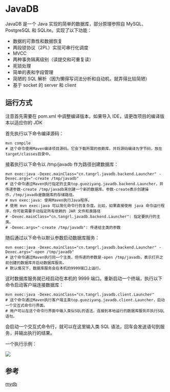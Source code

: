 # JavaDB

JavaDB 是一个 Java 实现的简单的数据库，部分原理参照自 MySQL、PostgreSQL 和 SQLite。实现了以下功能：

- 数据的可靠性和数据恢复
- 两段锁协议（2PL）实现可串行化调度
- MVCC
- 两种事务隔离级别（读提交和可重复读）
- 死锁处理
- 简单的表和字段管理
- 简陋的 SQL 解析（因为懒得写词法分析和自动机，就弄得比较简陋）
- 基于 socket 的 server 和 client

## 运行方式

注意首先需要在 pom.xml 中调整编译版本，如果导入 IDE，请更改项目的编译版本以适应你的 JDK

首先执行以下命令编译源码：

```shell
mvn compile
# 这个命令使用Maven编译项目源码。它会下载所需的依赖库，并将源码编译为字节码，放在target/classes目录中。
```

接着执行以下命令以 /tmp/javadb 作为路径创建数据库：

```shell
mvn exec:java -Dexec.mainClass="cn.tangrl.javadb.backend.Launcher" -Dexec.args="-create /tmp/javadb"
# 这个命令通过Maven执行指定的主类top.guoziyang.javadb.backend.Launcher，并传递参数-create /tmp/javadb来创建一个新的数据库。参数-create表示创建操作，/tmp/javadb是数据库的存储路径。
# mvn exec:java: 使用Maven执行Java程序。
# 使用 mvn exec:java 可以简化命令行的复杂度。比如，如果直接使用 java 命令运行程序，你可能需要手动指定所有依赖的 JAR 文件和类路径
# -Dexec.mainClass="cn.tangrl.javadb.backend.Launcher": 指定要执行的主类。
# -Dexec.args="-create /tmp/javadb": 传递给主类的参数
```

随后通过以下命令以默认参数启动数据库服务：

```shell
mvn exec:java -Dexec.mainClass="cn.tangrl.javadb.backend.Launcher" -Dexec.args="-open /tmp/javadb"
# 这个命令通过Maven执行同一个主类，但传递的参数是-open /tmp/javadb，表示打开之前创建的数据库并启动数据库服务。
# 默认情况下，数据库服务会在本机的9999端口上运行。
```

这时数据库服务就已经启动在本机的 9999 端口。重新启动一个终端，执行以下命令启动客户端连接数据库：

```shell
mvn exec:java -Dexec.mainClass="cn.tangrl.javadb.client.Launcher"
# 这个命令通过Maven执行客户端主类top.guoziyang.javadb.client.Launcher，启动一个交互式命令行界面。
# 用户可以在这个命令行界面中输入类似SQL的语法，连接到本地运行的数据库服务并执行SQL语句。
```

会启动一个交互式命令行，就可以在这里输入类 SQL 语法，回车会发送语句到服务，并输出执行的结果。

一个执行示例：

![](https://s3.bmp.ovh/imgs/2021/11/2749906870276904.png)

## 参考
[mydb](https://github.com/CN-GuoZiyang/MYDB)